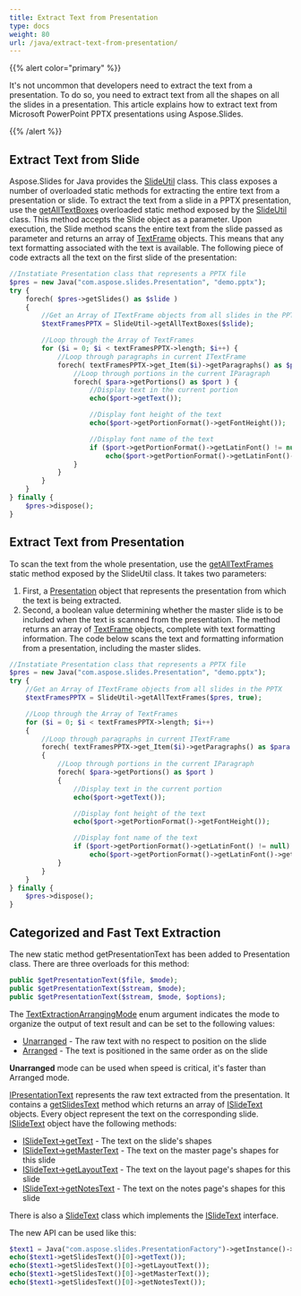 ```yaml
---
title: Extract Text from Presentation
type: docs
weight: 80
url: /java/extract-text-from-presentation/
---
```


{{% alert color="primary" %}} 

It's not uncommon that developers need to extract the text from a presentation. To do so, you need to extract text from all the shapes on all the slides in a presentation. This article explains how to extract text from Microsoft PowerPoint PPTX presentations using Aspose.Slides. 

{{% /alert %}} 
## **Extract Text from Slide**
Aspose.Slides for Java provides the [SlideUtil](https://apireference.aspose.com/slides/java/com.aspose.slides/SlideUtil) class. This class exposes a number of overloaded static methods for extracting the entire text from a presentation or slide. To extract the text from a slide in a PPTX presentation, 
use the [getAllTextBoxes](https://apireference.aspose.com/slides/java/com.aspose.slides/SlideUtil#getAllTextBoxes-com.aspose.slides.IBaseSlide-) overloaded static method exposed by the [SlideUtil](https://apireference.aspose.com/slides/java/com.aspose.slides/SlideUtil) class. This method accepts the Slide object as a parameter.
Upon execution, the Slide method scans the entire text from the slide passed as parameter and returns an array of [TextFrame](https://apireference.aspose.com/slides/java/com.aspose.slides/TextFrame) objects. This means that any text formatting associated with the text is available. The following piece of code extracts all the text on the first slide of the presentation:

```php
//Instatiate Presentation class that represents a PPTX file
$pres = new Java("com.aspose.slides.Presentation", "demo.pptx");
try {
    forech( $pres->getSlides() as $slide ) 
    {
        //Get an Array of ITextFrame objects from all slides in the PPTX
        $textFramesPPTX = SlideUtil->getAllTextBoxes($slide);

        //Loop through the Array of TextFrames
        for ($i = 0; $i < textFramesPPTX->length; $i++) {
            //Loop through paragraphs in current ITextFrame
            forech( textFramesPPTX->get_Item($i)->getParagraphs() as $para ) {
                //Loop through portions in the current IParagraph
                forech( $para->getPortions() as $port ) {
                    //Display text in the current portion
                    echo($port->getText());

                    //Display font height of the text
                    echo($port->getPortionFormat()->getFontHeight());

                    //Display font name of the text
                    if ($port->getPortionFormat()->getLatinFont() != null)
                        echo($port->getPortionFormat()->getLatinFont()->getFontName());
                }
            }
        }
    }
} finally {
    $pres->dispose();
}
```

## **Extract Text from Presentation**
To scan the text from the whole presentation, use the
 [getAllTextFrames](https://apireference.aspose.com/slides/java/com.aspose.slides/SlideUtil#getAllTextFrames-com.aspose.slides.IPresentation-boolean-) static method exposed by the SlideUtil class. It takes two parameters:

1. First, a [Presentation](https://apireference.aspose.com/slides/java/com.aspose.slides/TextExtractionArrangingMode#Unarranged) object that represents the presentation from which the text is being extracted.
1. Second, a boolean value determining whether the master slide is to be included when the text is scanned from the presentation.
   The method returns an array of [TextFrame](https://apireference.aspose.com/slides/java/com.aspose.slides/TextFrame) objects, complete with text formatting information. The code below scans the text and formatting information from a presentation, including the master slides.

```php
//Instatiate Presentation class that represents a PPTX file
$pres = new Java("com.aspose.slides.Presentation", "demo.pptx");
try {
    //Get an Array of ITextFrame objects from all slides in the PPTX
    $textFramesPPTX = SlideUtil->getAllTextFrames($pres, true);

    //Loop through the Array of TextFrames
    for ($i = 0; $i < textFramesPPTX->length; $i++) 
    {
        //Loop through paragraphs in current ITextFrame
        forech( textFramesPPTX->get_Item($i)->getParagraphs() as $para )
        {
            //Loop through portions in the current IParagraph
            forech( $para->getPortions() as $port )
            {
                //Display text in the current portion
                echo($port->getText());

                //Display font height of the text
                echo($port->getPortionFormat()->getFontHeight());

                //Display font name of the text
                if ($port->getPortionFormat()->getLatinFont() != null)
                    echo($port->getPortionFormat()->getLatinFont()->getFontName());
            }
        }
    }
} finally {
    $pres->dispose();
}
```

## **Categorized and Fast Text Extraction**
The new static method getPresentationText has been added to Presentation class. There are three overloads for this method:

```php
public $getPresentationText($file, $mode);
public $getPresentationText($stream, $mode);
public $getPresentationText($stream, $mode, $options);
``` 

The [TextExtractionArrangingMode](https://apireference.aspose.com/slides/java/com.aspose.slides/TextExtractionArrangingMode) enum argument indicates the mode to organize the output of text result and can be set to the following values:
- [Unarranged](https://apireference.aspose.com/slides/java/com.aspose.slides/TextExtractionArrangingMode#Unarranged) - The raw text with no respect to position on the slide
- [Arranged](https://apireference.aspose.com/slides/java/com.aspose.slides/TextExtractionArrangingMode#Arranged) - The text is positioned in the same order as on the slide

**Unarranged** mode can be used when speed is critical, it's faster than Arranged mode.

[IPresentationText](https://apireference.aspose.com/slides/java/com.aspose.slides/IPresentationText) represents the raw text extracted from the presentation. It contains a [getSlidesText](https://apireference.aspose.com/slides/java/com.aspose.slides/IPresentationText#getSlidesText--) method which returns an array of [ISlideText](https://apireference.aspose.com/slides/java/com.aspose.slides/ISlideText) objects. Every object represent the text on the corresponding slide. [ISlideText](https://apireference.aspose.com/slides/java/com.aspose.slides/ISlideText) object have the following methods:

- [ISlideText->getText](https://apireference.aspose.com/slides/java/com.aspose.slides/ISlideText#getText--) - The text on the slide's shapes
- [ISlideText->getMasterText](https://apireference.aspose.com/slides/java/com.aspose.slides/ISlideText#getMasterText--) - The text on the master page's shapes for this slide
- [ISlideText->getLayoutText](https://apireference.aspose.com/slides/java/com.aspose.slides/ISlideText#getLayoutText--) - The text on the layout page's shapes for this slide
- [ISlideText->getNotesText](https://apireference.aspose.com/slides/java/com.aspose.slides/ISlideText#getNotesText--) - The text on the notes page's shapes for this slide

There is also a [SlideText](https://apireference.aspose.com/slides/java/com.aspose.slides/SlideText) class which implements the [ISlideText](https://apireference.aspose.com/slides/java/com.aspose.slides/ISlideText) interface.

The new API can be used like this:

```php
$text1 = Java("com.aspose.slides.PresentationFactory")->getInstance()->getPresentationText("presentation.pptx", Java("com.aspose.slides.TextExtractionArrangingMode")->Unarranged);
echo($text1->getSlidesText()[0]->getText());
echo($text1->getSlidesText()[0]->getLayoutText());
echo($text1->getSlidesText()[0]->getMasterText());
echo($text1->getSlidesText()[0]->getNotesText());
```




